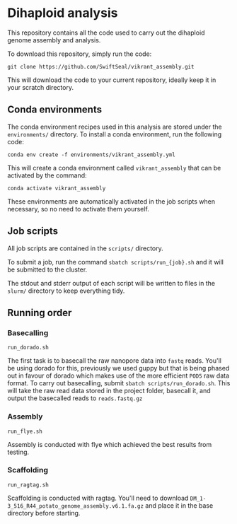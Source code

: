 # Dihaploid analysis

This repository contains all the code used to carry out the dihaploid genome assembly and analysis.

To download this repository, simply run the code:

```
git clone https://github.com/SwiftSeal/vikrant_assembly.git
```

This will download the code to your current repository, ideally keep it in your scratch directory.

## Conda environments

The conda environment recipes used in this analysis are stored under the `environments/` directory.
To install a conda environment, run the following code:

```
conda env create -f environments/vikrant_assembly.yml
```

This will create a conda environment called `vikrant_assembly` that can be activated by the command:

```
conda activate vikrant_assembly
```

These environments are automatically activated in the job scripts when necessary, so no need to activate them yourself.

## Job scripts

All job scripts are contained in the `scripts/` directory.

To submit a job, run the command `sbatch scripts/run_{job}.sh` and it will be submitted to the cluster.

The stdout and stderr output of each script will be written to files in the `slurm/` directory to keep everything tidy.

## Running order

### Basecalling

`run_dorado.sh`

The first task is to basecall the raw nanopore data into `fastq` reads.
You'll be using dorado for this, previously we used guppy but that is being phased out in favour of dorado which makes use of the more efficient `POD5` raw data format.
To carry out basecalling, submit `sbatch scripts/run_dorado.sh`.
This will take the raw read data stored in the project folder, basecall it, and output the basecalled reads to `reads.fastq.gz`

### Assembly

`run_flye.sh`

Assembly is conducted with flye which achieved the best results from testing.

### Scaffolding

`run_ragtag.sh`

Scaffolding is conducted with ragtag.
You'll need to download `DM_1-3_516_R44_potato_genome_assembly.v6.1.fa.gz` and place it in the base directory before starting.
